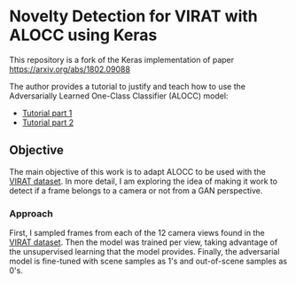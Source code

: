 # Novelty Detection for VIRAT with ALOCC using Keras


This repository is a fork of the Keras implementation of paper https://arxiv.org/abs/1802.09088

The author provides a tutorial to justify and teach how to use the Adversarially Learned One-Class Classifier (ALOCC) model:

* [Tutorial part 1](https://www.dlology.com/blog/how-to-do-novelty-detection-in-keras-with-generative-adversarial-network/)
* [Tutorial part 2](https://www.dlology.com/blog/how-to-do-novelty-detection-in-keras-with-generative-adversarial-network-part-2/)



## Objective

The main objective of this work is to adapt ALOCC to be used with the [VIRAT dataset](http://www.viratdata.org/). In more detail, I am exploring the idea of making it work to detect if a frame belongs to a camera or not from a GAN perspective.



### Approach

First, I sampled frames from each of the 12 camera views found in the [VIRAT dataset](http://www.viratdata.org/). Then the model was trained per view, taking advantage of the unsupervised learning that the model provides. Finally, the adversarial model is fine-tuned with scene samples as 1's and out-of-scene samples as 0's.